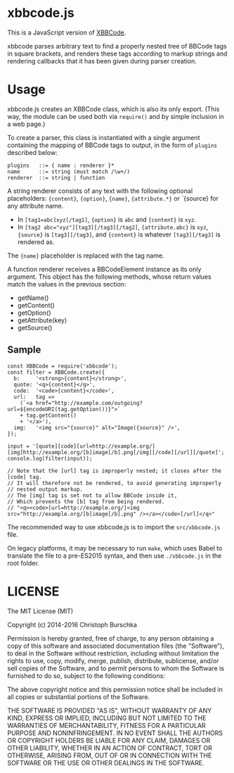 xbbcode.js
==========

This is a JavaScript version of [XBBCode](https://drupal.org/project/xbbcode).

xbbcode parses arbitrary text to find a properly nested tree of BBCode tags in
square brackets, and renders these tags according to markup strings and
rendering callbacks that it has been given during parser creation.

Usage
=====

xbbcode.js creates an XBBCode class, which is also its only export.
(This way, the module can be used both via `require()` and by simple inclusion
in a web page.)

To create a parser, this class is instantiated with a single argument
containing the mapping of BBCode tags to output, in the form of `plugins`
described below:

    plugins   ::= { name : renderer }*
    name      ::= string (must match /\w+/)
    renderer  ::= string | function

A string renderer consists of any text with the following optional placeholders:
`{content}`, `{option}`, `{name}`, `{attribute.*}` or `{source} for any attribute name.

* In `[tag1=abc]xyz[/tag1]`, `{option}` is `abc` and `{content}` is `xyz`.
* In `[tag2 abc="xyz"][tag3][/tag3][/tag2]`, `{attribute.abc}` is `xyz`,
  `{source}` is `[tag3][/tag3]`, and `{content}` is whatever `[tag3][/tag3]`
  is rendered as.

The `{name}` placeholder is replaced with the tag name.

A function renderer receives a BBCodeElement instance as its only argument.
This object has the following methods, whose return values match the values
in the previous section:

- getName()
- getContent()
- getOption()
- getAttribute(key)
- getSource()

Sample
------

    const XBBCode = require('xbbcode');
    const filter = XBBCode.create({
      b:     '<strong>{content}</strong>',
      quote: '<q>{content}</q>',
      code:  '<code>{content}</code>',
      url:   tag =>
        (`<a href="http://example.com/outgoing?url=${encodeURI(tag.getOption())}">`
        + tag.getContent()
        + '</a>'),
      img:   '<img src="{source}" alt="Image({source}" />',
    });

    input = '[quote][code][url=http://example.org/][img]http://example.org/[b]image[/b].png[/img][/code][/url][/quote]';
    console.log(filter(input));

    // Note that the [url] tag is improperly nested; it closes after the [code] tag.
    // It will therefore not be rendered, to avoid generating improperly
    // nested output markup.
    // The [img] tag is set not to allow BBCode inside it,
    // Which prevents the [b] tag from being rendered.
    // "<q><code>[url=http://example.org/]<img src="http://example.org/[b]image[/b].png" /></a></code>[/url]</q>"

The recommended way to use xbbcode.js is to import the `src/xbbcode.js` file.

On legacy platforms, it may be necessary to run `make`, which uses Babel to
translate the file to a pre-ES2015 syntax, and then use `./xbbcode.js` in the
root folder.

LICENSE
=======

The MIT License (MIT)

Copyright (c) 2014-2016 Christoph Burschka

Permission is hereby granted, free of charge, to any person obtaining a copy of
this software and associated documentation files (the "Software"), to deal in
the Software without restriction, including without limitation the rights to
use, copy, modify, merge, publish, distribute, sublicense, and/or sell copies of
the Software, and to permit persons to whom the Software is furnished to do so,
subject to the following conditions:

The above copyright notice and this permission notice shall be included in all
copies or substantial portions of the Software.

THE SOFTWARE IS PROVIDED "AS IS", WITHOUT WARRANTY OF ANY KIND, EXPRESS OR
IMPLIED, INCLUDING BUT NOT LIMITED TO THE WARRANTIES OF MERCHANTABILITY, FITNESS
FOR A PARTICULAR PURPOSE AND NONINFRINGEMENT. IN NO EVENT SHALL THE AUTHORS OR
COPYRIGHT HOLDERS BE LIABLE FOR ANY CLAIM, DAMAGES OR OTHER LIABILITY, WHETHER
IN AN ACTION OF CONTRACT, TORT OR OTHERWISE, ARISING FROM, OUT OF OR IN
CONNECTION WITH THE SOFTWARE OR THE USE OR OTHER DEALINGS IN THE SOFTWARE.
